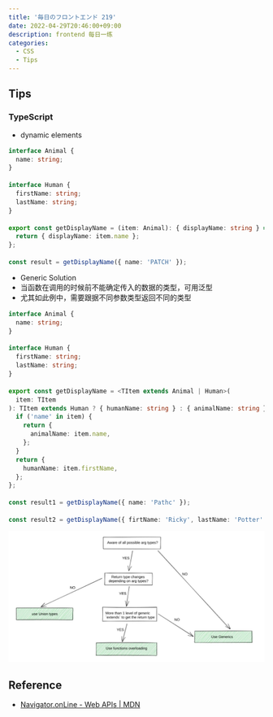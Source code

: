 ```yaml
---
title: '毎日のフロントエンド 219'
date: 2022-04-29T20:46:00+09:00
description: frontend 每日一练
categories:
  - CSS
  - Tips
---
```


## Tips

### TypeScript

- dynamic elements

```ts
interface Animal {
  name: string;
}

interface Human {
  firstName: string;
  lastName: string;
}

export const getDisplayName = (item: Animal): { displayName: string } => {
  return { displayName: item.name };
};

const result = getDisplayName({ name: 'PATCH' });
```

- Generic Solution
- 当函数在调用的时候前不能确定传入的数据的类型，可用泛型
- 尤其如此例中，需要跟据不同参数类型返回不同的类型

```ts
interface Animal {
  name: string;
}

interface Human {
  firstName: string;
  lastName: string;
}

export const getDisplayName = <TItem extends Animal | Human>(
  item: TItem
): TItem extends Human ? { humanName: string } : { animalName: string } => {
  if ('name' in item) {
    return {
      animalName: item.name,
    };
  }
  return {
    humanName: item.firstName,
  };
};

const result1 = getDisplayName({ name: 'Pathc' });

const result2 = getDisplayName({ firtName: 'Ricky', lastName: 'Potter' });
```

![when should we use generics](use-generics.jpeg)

## Reference

- [Navigator.onLine - Web APIs | MDN](https://developer.mozilla.org/en-US/docs/Web/API/Navigator/onLine)
